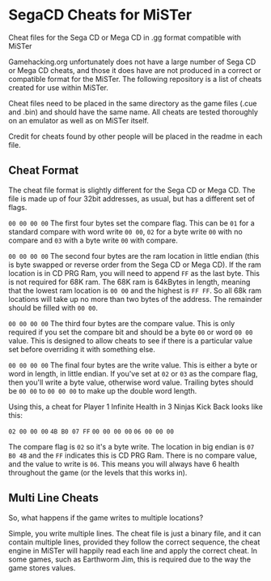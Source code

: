 # SegaCD Cheats for MiSTer
Cheat files for the Sega CD or Mega CD in .gg format compatible with MiSTer

Gamehacking.org unfortunately does not have a large number of Sega CD or Mega CD cheats, and those it does have are not produced in a correct or compatible format for the MiSTer.
The following repository is a list of cheats created for use within MiSTer.

Cheat files need to be placed in the same directory as the game files (.cue and .bin) and should have the same name.
All cheats are tested thoroughly on an emulator as well as on MiSTer itself.

Credit for cheats found by other people will be placed in the readme in each file.

## Cheat Format
The cheat file format is slightly different for the Sega CD or Mega CD. The file is made up of four 32bit addresses, as usual, but has a different set of flags.

`00 00 00 00` The first four bytes set the compare flag. This can be `01` for a standard compare with word write `00 00`, `02` for a byte write `00` with no compare and `03` with a byte write `00` with compare.

`00 00 00 00` The second four bytes are the ram location in little endian (this is byte swapped or reverse order from the Sega CD or Mega CD). If the ram location is in CD PRG Ram, you will need to append `FF` as the last byte. This is not required for 68K ram. The 68K ram is 64kBytes in length, meaning that the lowest ram location is `00 00` and the highest is `FF FF`. So all 68k ram locations will take up no more than two bytes of the address. The remainder should be filled with `00 00`.

`00 00 00 00` The third four bytes are the compare value. This is only required if you set the compare bit and should be a byte `00` or word `00 00` value. This is designed to allow cheats to see if there is a particular value set before overriding it with something else.

`00 00 00 00` The final four bytes are the write value. This is either a byte or word in length, in little endian. If you've set at `02` or `03` as the compare flag, then you'll write a byte value, otherwise word value. Trailing bytes should be `00 00` to `00 00 00` to make up the double word length.

Using this, a cheat for Player 1 Infinite Health in 3 Ninjas Kick Back looks like this:

`02 00 00 00` `4B B0 07 FF` `00 00 00 00` `06 00 00 00`

The compare flag is `02` so it's a byte write. The location in big endian is `07 B0 4B` and the `FF` indicates this is CD PRG Ram. There is no compare value, and the value to write is `06`. This means you will always have 6 health throughout the game (or the levels that this works in).

## Multi Line Cheats
So, what happens if the game writes to multiple locations?

Simple, you write multiple lines. The cheat file is just a binary file, and it can contain multiple lines, provided they follow the correct sequence, the cheat engine in MiSTer will happily read each line and apply the correct cheat. In some games, such as Earthworm Jim, this is required due to the way the game stores values.
